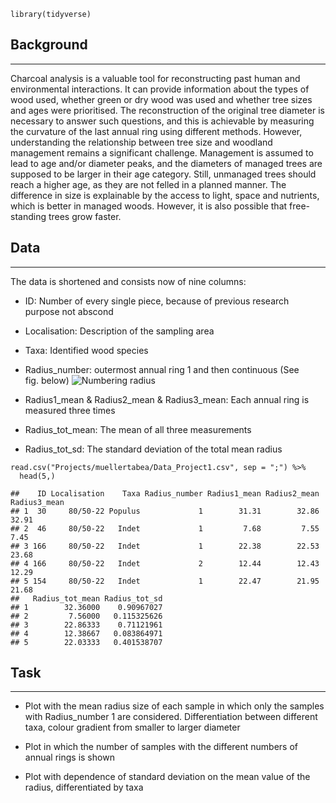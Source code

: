     library(tidyverse)

## Background

------------------------------------------------------------------------

Charcoal analysis is a valuable tool for reconstructing past human and
environmental interactions. It can provide information about the types
of wood used, whether green or dry wood was used and whether tree sizes
and ages were prioritised. The reconstruction of the original tree
diameter is necessary to answer such questions, and this is achievable
by measuring the curvature of the last annual ring using different
methods. However, understanding the relationship between tree size and
woodland management remains a significant challenge. Management is
assumed to lead to age and/or diameter peaks, and the diameters of
managed trees are supposed to be larger in their age category. Still,
unmanaged trees should reach a higher age, as they are not felled in a
planned manner. The difference in size is explainable by the access to
light, space and nutrients, which is better in managed woods. However,
it is also possible that free-standing trees grow faster.

## Data

------------------------------------------------------------------------

The data is shortened and consists now of nine columns:

-   ID: Number of every single piece, because of previous research
    purpose not abscond

-   Localisation: Description of the sampling area

-   Taxa: Identified wood species

-   Radius\_number: outermost annual ring 1 and then continuous (See
    fig. below) ![Numbering
    radius](Projects/muellertabea/description.jpg)

-   Radius1\_mean & Radius2\_mean & Radius3\_mean: Each annual ring is
    measured three times

-   Radius\_tot\_mean: The mean of all three measurements

-   Radius\_tot\_sd: The standard deviation of the total mean radius

<!-- -->

    read.csv("Projects/muellertabea/Data_Project1.csv", sep = ";") %>%
      head(5,)

    ##    ID Localisation    Taxa Radius_number Radius1_mean Radius2_mean Radius3_mean
    ## 1  30     80/50-22 Populus             1        31.31        32.86        32.91
    ## 2  46     80/50-22   Indet             1         7.68         7.55         7.45
    ## 3 166     80/50-22   Indet             1        22.38        22.53        23.68
    ## 4 166     80/50-22   Indet             2        12.44        12.43        12.29
    ## 5 154     80/50-22   Indet             1        22.47        21.95        21.68
    ##   Radius_tot_mean Radius_tot_sd
    ## 1        32.36000    0.90967027
    ## 2         7.56000   0.115325626
    ## 3        22.86333    0.71121961
    ## 4        12.38667   0.083864971
    ## 5        22.03333   0.401538707

## Task

------------------------------------------------------------------------

-   Plot with the mean radius size of each sample in which only the
    samples with Radius\_number 1 are considered. Differentiation
    between different taxa, colour gradient from smaller to larger
    diameter

-   Plot in which the number of samples with the different numbers of
    annual rings is shown

-   Plot with dependence of standard deviation on the mean value of the
    radius, differentiated by taxa

